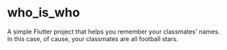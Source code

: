 # who_is_who

A simple Flutter project that helps you remember your classmates' names.
In this case, of cause, your classmates are all football stars.

